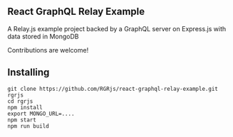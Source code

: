 ## React GraphQL Relay Example

A Relay.js example project backed by a GraphQL server on Express.js with data stored in MongoDB

Contributions are welcome!

## Installing

```
git clone https://github.com/RGRjs/react-graphql-relay-example.git rgrjs
cd rgrjs
npm install
export MONGO_URL=....
npm start
npm run build
```
